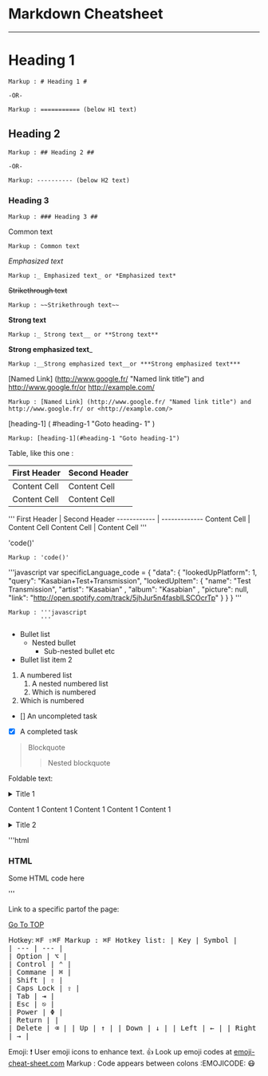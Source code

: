Markdown Cheatsheet<a name="TOP"></a>
==============

--------------
# Heading 1 #
    Markup : # Heading 1 #

    -OR-

    Markup : =========== (below H1 text)

## Heading 2 ##

    Markup : ## Heading 2 ##

    -OR-

    Markup: ---------- (below H2 text)

### Heading 3 ###

    Markup : ### Heading 3 ##

Common text

    Markup : Common text

_Emphasized text_

    Markup :_ Emphasized text_ or *Emphasized text*

~~Strikethrough text~~

    Markup : ~~Strikethrough text~~

__Strong text__

    Markup :_ Strong text__ or **Strong text**

__Strong emphasized text___

    Markup :__Strong emphasized text__or ***Strong emphasized text***

[Named Link] (http://www.google.fr/ "Named link title") and http://www.google.fr/or <http://example.com/>

    Markup : [Named Link] (http://www.google.fr/ "Named link title") and http://www.google.fr/ or <http://example.com/>

[heading-1] ( #heading-1 "Goto heading- 1" )

    Markup: [heading-1](#heading-1 "Goto heading-1")

Table, like this one :

First Header | Second Header
------------ | -------------
Content Cell | Content Cell
Content Cell | Content Cell

'''
First Header | Second Header
------------ | -------------
Content Cell | Content Cell
Content Cell | Content Cell
'''


'code()'

    Markup : 'code()'

'''javascript
    var specificLanguage_code =
    {
        "data": {
        "lookedUpPlatform": 1,
        "query": "Kasabian+Test+Transmission",
        "lookedUpItem": {
            "name": "Test Transmission",
            "artist": "Kasabian" ,
            "album": "Kasabian" ,
            "picture": null,
            "link": "http://open.spotify.com/track/5jhJur5n4fasblLSCOcrTp"
            }
        }
    }
'''

    Markup : '''javascript
             '''


* Bullet list
    * Nested bullet
        * Sub-nested bullet etc
* Bullet list item 2
1. A numbered list
    1. A nested numbered list
    2. Which is numbered
2. Which is numbered

- [] An uncompleted task
- [x] A completed task


> Blockquote
>> Nested blockquote

Foldable text:

<details>
    <summary>Title 1</ summary>
    <p>Content 1 Content 1 Content 1 Content 1 Content 1</p>
</details>
<details>
    <summary>Title 2</summary>
    <p>Content 2 Content 2 Content 2 Content 2 Content 2</p>
</details>

'''html
<h3>HTML</h3>
<p> Some HTML code here </p>
'''


Link to a specific partof the page:

[Go To TOP](#IOP)

Hotkey:
<kbd>⌘F<d>
<kbd>⇧⌘F<d>
    Markup : <kbd>⌘F<d>
Hotkey list:
| Key | Symbol |   
| --- | --- |    
| Option | ⌥ |    
| Control | ⌃ |    
| Commane | ⌘ |    
| Shift | ⇧ |    
| Caps Lock | ⇪ |    
| Tab | ⇥ |    
| Esc | ⎋ |    
| Power | Φ |    
| Return |  |  
| Delete | ⌫ |
| Up | ↑ |
| Down | ↓ |
| Left | ← |
| Right | → |

Emoji:
:exclamation: User emoji icons to enhance text. :+1: Look up emoji codes at 
[emoji-cheat-sheet.com](http://emoji-cheat-sheet.com/)
    Markup : Code appears between colons :EMOJICODE:
:mask: